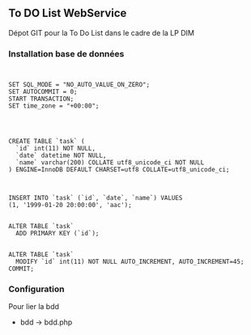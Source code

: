 ## To DO List WebService

Dépot GIT pour la To Do List dans le cadre de la LP DIM





### Installation base de données

```


SET SQL_MODE = "NO_AUTO_VALUE_ON_ZERO";
SET AUTOCOMMIT = 0;
START TRANSACTION;
SET time_zone = "+00:00";




CREATE TABLE `task` (
  `id` int(11) NOT NULL,
  `date` datetime NOT NULL,
  `name` varchar(200) COLLATE utf8_unicode_ci NOT NULL
) ENGINE=InnoDB DEFAULT CHARSET=utf8 COLLATE=utf8_unicode_ci;



INSERT INTO `task` (`id`, `date`, `name`) VALUES
(1, '1999-01-20 20:00:00', 'aac');


ALTER TABLE `task`
  ADD PRIMARY KEY (`id`);


ALTER TABLE `task`
  MODIFY `id` int(11) NOT NULL AUTO_INCREMENT, AUTO_INCREMENT=45;
COMMIT;

```
### Configuration

Pour lier la bdd 

- bdd -> bdd.php
